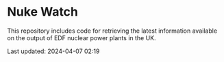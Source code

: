 # Nuke Watch

This repository includes code for retrieving the latest information available on the output of EDF nuclear power plants in the UK.

Last updated: 2024-04-07 02:19